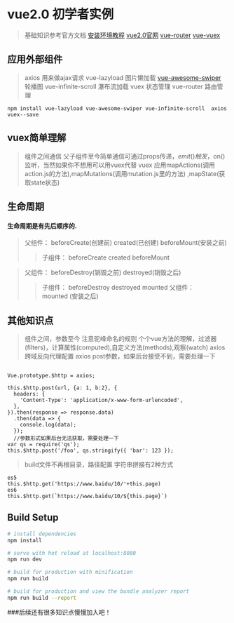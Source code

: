 # vue2.0 初学者实例

> 基础知识参考官方文档
> [安装环境教程](https://github.com/yangjingjing1234/installvue)
> [vue2.0官网](https://cn.vuejs.org/)
> [vue-router](https://router.vuejs.org/zh-cn/)
> [vue-vuex](https://vuex.vuejs.org/zh-cn/)

## 应用外部组件

> axios 用来做ajax请求
> vue-lazyload 图片懒加载
> [vue-awesome-swiper](https://surmon-china.github.io/vue-awesome-swiper/) 轮播图
> vue-infinite-scroll 瀑布流加载
> vuex 状态管理
> vue-router  路由管理

``` 
npm install vue-lazyload vue-awesome-swiper vue-infinite-scroll  axios vuex--save
``` 
## vuex简单理解
> 组件之间通信
> 父子组件至今简单通信可通过props传递，$emit()触发，$on()监听，当然如果你不想用可以用vuex代替
> vuex 应用mapActions(调用action.js的方法),mapMutations(调用mutation.js里的方法) ,mapState(获取state状态)
## 生命周期
#### 生命周期是有先后顺序的.

> 父组件：
> beforeCreate(创建前)
> created(已创建)
> beforeMount(安装之前)
> > 子组件：
> > beforeCreate
> > created
> > beforeMount

> 父组件：
> beforeDestroy(销毁之前)
> destroyed(销毁之后)
> > 子组件：
> > beforeDestroy
> > destroyed
> > mounted 
> 父组件：    
> mounted (安装之后)

## 其他知识点
> 组件之间，参数至今 注意驼峰命名的规则
> 个个vue方法的理解，过滤器(filters)，计算属性(computed),自定义方法(methods),观察(watch)
> axios 跨域反向代理配置
> axios post参数，如果后台接受不到，需要处理一下
```

Vue.prototype.$http = axios;

this.$http.post(url, {a: 1, b:2}, {
  headers: {
    'Content-Type': 'application/x-www-form-urlencoded',
  },
}).then(response => response.data)
  .then(data => {
    console.log(data);
  });
  //参数形式如果后台无法获取，需要处理一下
var qs = require('qs');
this.$http.post('/foo', qs.stringify({ 'bar': 123 });
```
> build文件不再根目录，路径配置
> 字符串拼接有2种方式
```
es5
this.$http.get('https://www.baidu/10/'+this.page)
es6
this.$http.get(`https://www.baidu/10/${this.page}`)

```


##

## Build Setup

``` bash
# install dependencies
npm install

# serve with hot reload at localhost:8080
npm run dev

# build for production with minification
npm run build

# build for production and view the bundle analyzer report
npm run build --report
```


###后续还有很多知识点慢慢加入吧！
